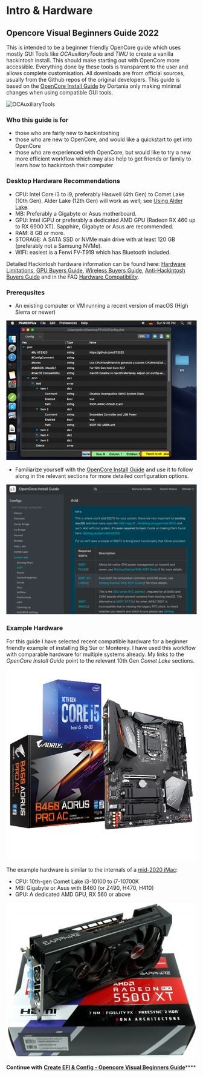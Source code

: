 # Intro & Hardware

## Opencore Visual Beginners Guide 2022

This is intended to be a beginner friendly OpenCore guide which uses mostly GUI Tools like _OCAuxiliaryTools_ and _TINU_ to create a vanilla hackintosh install. This should make starting out with OpenCore more accessible. Everything done by these tools is transparent to the user and allows complete customisation. All downloads are from official sources, usually from the Github repos of the original developers. This guide is based on the [OpenCore Install Guide](https://dortania.github.io/OpenCore-Install-Guide/) by Dortania only making minimal changes when using compatible GUI tools.

![OCAuxiliaryTools](images/oc\_auxiliary\_tools.png)

### Who this guide is for

* those who are fairly new to hackintoshing
* those who are new to OpenCore, and would like a quickstart to get into OpenCore
* those who are experienced with OpenCore, but would like to try a new more efficient workflow which may also help to get friends or family to learn how to hackintosh their computer

### Desktop Hardware Recommendations

* CPU: Intel Core i3 to i9, preferably Haswell (4th Gen) to Comet Lake (10th Gen). Alder Lake (12th Gen) will work as well; see [Using Alder Lake](https://chriswayg.gitbook.io/opencore-visual-beginners-guide/using-alder-lake).
* MB: Preferably a Gigabyte or Asus motherboard.
* GPU: Intel iGPU or preferably a dedicated AMD GPU (Radeon RX 460 up to RX 6900 XT). Sapphire, Gigabyte or Asus are recommended.
* RAM: 8 GB or more.
* STORAGE: A SATA SSD or NVMe main drive with at least 120 GB (preferably not a Samsung NVMe).
* WIFI: easiest is a Fenvi FV-T919 which has Bluetooth included.

Detailed Hackintosh hardware information can be found here: [Hardware Limitations](https://dortania.github.io/OpenCore-Install-Guide/macos-limits.html#hardware-limitations), [GPU Buyers Guide](https://dortania.github.io/GPU-Buyers-Guide/), [Wireless Buyers Guide](https://dortania.github.io/Wireless-Buyers-Guide/), [Anti-Hackintosh Buyers Guide](https://dortania.github.io/Anti-Hackintosh-Buyers-Guide/) and in the FAQ [Hardware Compatibility](https://www.reddit.com/r/hackintosh/wiki/faq#wiki\_ok.21\_i\_fulfill\_some\_points.2C\_what\_now.3F).

### Prerequsites

* An existing computer or VM running a recent version of macOS (High Sierra or newer)

![](images/intro-macos-plist-editor.png)

* Familiarize yourself with the [OpenCore Install Guide](https://dortania.github.io/OpenCore-Install-Guide/) and use it to follow along in the relevant sections for more detailed configuration options.

![](images/intro-opencore-install-guide.png)

### Example Hardware

For this guide I have selected recent compatible hardware for a beginner friendly example of installing Big Sur or Monterey. I have used this workflow with comparable hardware for multiple systems already. My links to the _OpenCore Install Guide_ point to the relevant 10th Gen _Comet Lake_ sections.

![](images/intro-hardware.png)

The example hardware is similar to the internals of a [mid-2020 iMac](https://everymac.com/systems/apple/imac/specs/imac-core-i7-3.8-8-core-27-inch-retina-5k-2020-20-2-specs.html):

* CPU: 10th-gen Comet Lake i3-10100 to i7-10700K
* MB: Gigabyte or Asus with B460 (or Z490, H470, H410)
* GPU: A dedicated AMD GPU, RX 560 or above

![](images/intro-RX5500XT-GPU.jpg)

**Continue with** [**Create EFI & Config - Opencore Visual Beginners Guide**](https://chriswayg.gitbook.io/opencore-visual-beginners-guide/oc\_auxiliary\_tools)****
